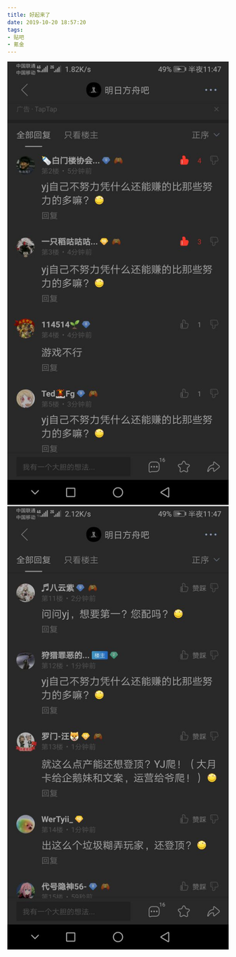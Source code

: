 ```yaml
---
title: 好起来了
date: 2019-10-20 18:57:20
tags:
- 贴吧
- 氪金
---
```

![](2019-10-20-18-57/01.jpg)
![](2019-10-20-18-57/02.jpg)
